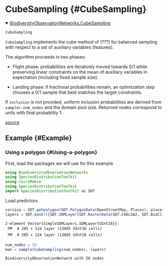 
# CubeSampling {#CubeSampling}
<details class='jldocstring custom-block' open>
<summary><a id='BiodiversityObservationNetworks.CubeSampling-reference-samplers-cube' href='#BiodiversityObservationNetworks.CubeSampling-reference-samplers-cube'><span class="jlbinding">BiodiversityObservationNetworks.CubeSampling</span></a> <Badge type="info" class="jlObjectType jlType" text="Type" /></summary>



```julia
CubeSampling
```


`CubeSampling` implements the cube method of (???) for balanced sampling with respect to a set of auxiliary variables (features).

The algorithm proceeds in two phases:
- Flight phase: probabilities are iteratively moved towards 0/1 while preserving linear constraints on the mean of auxiliary variables in expectation (including fixed sample size).
  
- Landing phase: if fractional probabilities remain, an optimization step chooses a 0/1 sample that best matches the target constraints.
  

If `inclusion` is not provided, uniform inclusion probabilities are derived from `sampler.num_nodes` and the domain pool size. Returned nodes correspond to units with final probability 1.


<Badge type="info" class="source-link" text="source"><a href="https://github.com/PoisotLab/BiodiversityObservationNetworks.jl/blob/a7d32bc5f6558ea22e251490da729de69bdb2c0a/src/samplers/cubesampling.jl#L1-L16" target="_blank" rel="noreferrer">source</a></Badge>

</details>


## Example {#Example}

### Using a polygon {#Using-a-polygon}

First, load the packages we will use for this example

```julia
using BiodiversityObservationNetworks
using SpeciesDistributionToolkit
using CairoMakie
using SpeciesDistributionToolkit
import SpeciesDistributionToolkit as SDT
```


Load predictors

```julia
corsica = SDT.getpolygon(SDT.PolygonData(OpenStreetMap, Places), place="Corsica")
layers = SDT.mask!([SDT.SDMLayer(SDT.RasterData(SDT.CHELSA2, SDT.BioClim); layer=i, SDT.boundingbox(corsica)...) for i in [1,12]], corsica)
```


```ansi
2-element Vector{SimpleSDMLayers.SDMLayer{UInt16}}:
 🗺️  A 205 × 124 layer (13685 UInt16 cells)
 🗺️  A 205 × 124 layer (13685 UInt16 cells)
```


```julia
num_nodes = 50
bon = sample(CubeSampling(num_nodes), layers)
```


```ansi
BiodiversityObservationNetwork with 50 nodes
```

